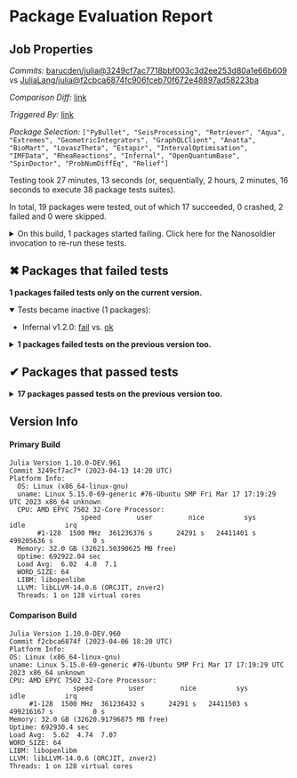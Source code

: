# Package Evaluation Report

## Job Properties

*Commits:* [barucden/julia@3249cf7ac7718bbf003c3d2ee253d80a1e66b609](https://github.com/barucden/julia/commit/3249cf7ac7718bbf003c3d2ee253d80a1e66b609) vs [JuliaLang/julia@f2cbca6874fc906fceb70f672e48897ad58223ba](https://github.com/JuliaLang/julia/commit/f2cbca6874fc906fceb70f672e48897ad58223ba)

*Comparison Diff:* [link](https://github.com/JuliaLang/julia/compare/f2cbca6874fc906fceb70f672e48897ad58223ba...barucden/julia:3249cf7ac7718bbf003c3d2ee253d80a1e66b609)

*Triggered By:* [link](https://github.com/JuliaLang/julia/pull/49344#issuecomment-1508630646)

*Package Selection:* `["PyBullet", "SeisProcessing", "Retriever", "Aqua", "Extremes", "GeometricIntegrators", "GraphQLClient", "Anatta", "BioMart", "LovaszTheta", "Estapir", "IntervalOptimisation", "IMFData", "RheaReactions", "Infernal", "OpenQuantumBase", "SpinDoctor", "ProbNumDiffEq", "Relief"]`

Testing took 27 minutes, 13 seconds (or, sequentially, 2 hours, 2 minutes, 16 seconds to execute 38 package tests suites).

In total, 19 packages were tested, out of which 17 succeeded, 0 crashed, 2 failed and 0 were skipped.


<details><summary>On this build, 1 packages started failing. Click here for the Nanosoldier invocation to re-run these tests.</summary>
<p>

```
@nanosoldier `runtests(["Infernal"])`
```

</p>
</details>


## ✖ Packages that failed tests

**1 packages failed tests only on the current version.**

<details open><summary>Tests became inactive (1 packages):</summary>
<p>


- Infernal v1.2.0: [fail](https://s3.amazonaws.com/julialang-reports/nanosoldier/pkgeval/by_hash/3249cf7_vs_f2cbca6/Infernal.primary.log) vs. [ok](https://s3.amazonaws.com/julialang-reports/nanosoldier/pkgeval/by_hash/3249cf7_vs_f2cbca6/Infernal.against.log)

</p>
</details>

<details><summary><strong>1 packages failed tests on the previous version too.</strong></summary>
<p>

<details open><summary>Networking-related issues were detected (1 packages):</summary>
<p>


- [Estapir v0.1.0](https://s3.amazonaws.com/julialang-reports/nanosoldier/pkgeval/by_hash/3249cf7_vs_f2cbca6/Estapir.primary.log)

</p>
</details>

</p>
</details>


## ✔ Packages that passed tests

<details><summary><strong>17 packages passed tests on the previous version too.</strong></summary>
<p>

- [Aqua v0.6.0](https://s3.amazonaws.com/julialang-reports/nanosoldier/pkgeval/by_hash/3249cf7_vs_f2cbca6/Aqua.primary.log)
- [GeometricIntegrators v0.11.4](https://s3.amazonaws.com/julialang-reports/nanosoldier/pkgeval/by_hash/3249cf7_vs_f2cbca6/GeometricIntegrators.primary.log)
- [IntervalOptimisation v0.4.6](https://s3.amazonaws.com/julialang-reports/nanosoldier/pkgeval/by_hash/3249cf7_vs_f2cbca6/IntervalOptimisation.primary.log)
- [Extremes v0.3.0](https://s3.amazonaws.com/julialang-reports/nanosoldier/pkgeval/by_hash/3249cf7_vs_f2cbca6/Extremes.primary.log)
- [OpenQuantumBase v0.7.5](https://s3.amazonaws.com/julialang-reports/nanosoldier/pkgeval/by_hash/3249cf7_vs_f2cbca6/OpenQuantumBase.primary.log)
- [ProbNumDiffEq v0.11.1](https://s3.amazonaws.com/julialang-reports/nanosoldier/pkgeval/by_hash/3249cf7_vs_f2cbca6/ProbNumDiffEq.primary.log)
- [IMFData v0.2.1](https://s3.amazonaws.com/julialang-reports/nanosoldier/pkgeval/by_hash/3249cf7_vs_f2cbca6/IMFData.primary.log)
- [RheaReactions v0.6.0](https://s3.amazonaws.com/julialang-reports/nanosoldier/pkgeval/by_hash/3249cf7_vs_f2cbca6/RheaReactions.primary.log)
- [GraphQLClient v0.7.6](https://s3.amazonaws.com/julialang-reports/nanosoldier/pkgeval/by_hash/3249cf7_vs_f2cbca6/GraphQLClient.primary.log)
- [SeisProcessing v0.1.1](https://s3.amazonaws.com/julialang-reports/nanosoldier/pkgeval/by_hash/3249cf7_vs_f2cbca6/SeisProcessing.primary.log)
- [PyBullet v0.1.0](https://s3.amazonaws.com/julialang-reports/nanosoldier/pkgeval/by_hash/3249cf7_vs_f2cbca6/PyBullet.primary.log)
- [BioMart v0.1.1](https://s3.amazonaws.com/julialang-reports/nanosoldier/pkgeval/by_hash/3249cf7_vs_f2cbca6/BioMart.primary.log)
- [Retriever v2.0.0](https://s3.amazonaws.com/julialang-reports/nanosoldier/pkgeval/by_hash/3249cf7_vs_f2cbca6/Retriever.primary.log)
- [LovaszTheta v0.1.0](https://s3.amazonaws.com/julialang-reports/nanosoldier/pkgeval/by_hash/3249cf7_vs_f2cbca6/LovaszTheta.primary.log)
- [SpinDoctor v0.1.0](https://s3.amazonaws.com/julialang-reports/nanosoldier/pkgeval/by_hash/3249cf7_vs_f2cbca6/SpinDoctor.primary.log)
- [Anatta v0.0.5](https://s3.amazonaws.com/julialang-reports/nanosoldier/pkgeval/by_hash/3249cf7_vs_f2cbca6/Anatta.primary.log)
- [Relief v0.2.0](https://s3.amazonaws.com/julialang-reports/nanosoldier/pkgeval/by_hash/3249cf7_vs_f2cbca6/Relief.primary.log)

</p>
</details>


## Version Info

#### Primary Build

```
Julia Version 1.10.0-DEV.961
Commit 3249cf7ac7* (2023-04-13 14:20 UTC)
Platform Info:
  OS: Linux (x86_64-linux-gnu)
  uname: Linux 5.15.0-69-generic #76-Ubuntu SMP Fri Mar 17 17:19:29 UTC 2023 x86_64 unknown
  CPU: AMD EPYC 7502 32-Core Processor: 
                  speed         user         nice          sys         idle          irq
       #1-128  1500 MHz  361236376 s      24291 s   24411401 s  499205636 s          0 s
  Memory: 32.0 GB (32621.50390625 MB free)
  Uptime: 692922.04 sec
  Load Avg:  6.02  4.8  7.1
  WORD_SIZE: 64
  LIBM: libopenlibm
  LLVM: libLLVM-14.0.6 (ORCJIT, znver2)
  Threads: 1 on 128 virtual cores

```

  #### Comparison Build

  ```
Julia Version 1.10.0-DEV.960
Commit f2cbca6874f (2023-04-06 18:20 UTC)
Platform Info:
  OS: Linux (x86_64-linux-gnu)
  uname: Linux 5.15.0-69-generic #76-Ubuntu SMP Fri Mar 17 17:19:29 UTC 2023 x86_64 unknown
  CPU: AMD EPYC 7502 32-Core Processor: 
                  speed         user         nice          sys         idle          irq
       #1-128  1500 MHz  361236432 s      24291 s   24411503 s  499216167 s          0 s
  Memory: 32.0 GB (32620.91796875 MB free)
  Uptime: 692930.4 sec
  Load Avg:  5.62  4.74  7.07
  WORD_SIZE: 64
  LIBM: libopenlibm
  LLVM: libLLVM-14.0.6 (ORCJIT, znver2)
  Threads: 1 on 128 virtual cores

  ```
  <!-- Generated on 2023-04-14T11:56:07.151 -->

